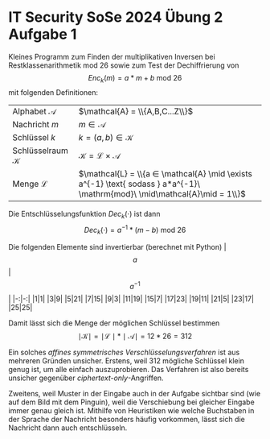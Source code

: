 # IT Security SoSe 2024 Übung 2 Aufgabe 1

Kleines Programm zum Finden der multiplikativen Inversen bei Restklassenarithmetik mod 26 sowie zum Test der Dechiffrierung von $$Enc_k(m)=a*m+b\ \mathrm{mod}\ 26$$
mit folgenden Definitionen:

|||
|-|-|
|Alphabet $\mathcal{A}$|$\mathcal{A} = \\{A,B,C...Z\\}$|
|Nachricht $m$ | $m ∈ \mathcal{A}$|
|Schlüssel $k$ | $k = (a,b) ∈ \mathcal{K}$|
|Schlüsselraum $\mathcal{K}$ | $\mathcal{K} = \mathcal{L} × \mathcal{A}$|
|Menge $\mathcal{L}$ | $\mathcal{L} = \\{a ∈ \mathcal{A} \mid \exists a^{-1} \text{ sodass } a*a^{-1}\  \mathrm{mod}\ \mid\mathcal{A}\mid = 1\\}$|

Die Entschlüsselungsfunktion $Dec_k(\cdot)$ ist dann
$$Dec_k(\cdot) = a^{-1} * (m - b)\ \mathrm{mod}\ 26$$

Die folgenden Elemente sind invertierbar (berechnet mit Python)
|$$a$$|$$a^{-1}$$|
|-:|-:|
|1|1|
|3|9|
|5|21|
|7|15|
|9|3|
|11|19|
|15|7|
|17|23|
|19|11|
|21|5|
|23|17|
|25|25|

Damit lässt sich die Menge der möglichen Schlüssel bestimmen
$$\mid\mathcal{K}\mid = \mid\mathcal{L}\mid * \mid\mathcal{A}\mid = 12 * 26 = 312$$

Ein solches _affines symmetrisches Verschlüsselungsverfahren_ ist aus mehreren Gründen unsicher.
Erstens, weil 312 mögliche Schlüssel klein genug ist, um alle einfach auszuprobieren. Das Verfahren ist also bereits unsicher gegenüber _ciphertext-only_-Angriffen.

Zweitens, weil Muster in der Eingabe auch in der Aufgabe sichtbar sind (wie auf dem Bild mit dem Pinguin), weil die Verschiebung bei gleicher Eingabe immer genau gleich ist. Mithilfe von Heuristiken wie welche Buchstaben in der Sprache der Nachricht besonders häufig vorkommen, lässt sich die Nachricht dann auch entschlüsseln.
